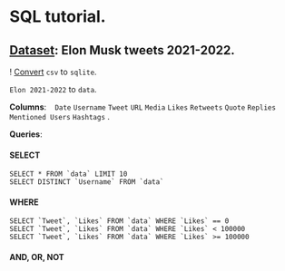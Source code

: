 # SQL tutorial.
## [Dataset](https://www.kaggle.com/datasets/hisanai/elon-musk-tweets-5-years?select=Elon+2021-2022.csv): Elon Musk tweets 2021-2022.

! [Convert](https://www.rebasedata.com/convert-csv-to-sqlite-online) `csv` to `sqlite`.

`Elon 2021-2022` to `data`.

__Columns__:
  ` `
  `Date`
  `Username`
  `Tweet`
  `URL`
  `Media`
  `Likes`
  `Retweets`
  `Quote`
  `Replies`
  `Mentioned Users`
  `Hashtags`
.

__Queries__:

#### SELECT
    SELECT * FROM `data` LIMIT 10
    SELECT DISTINCT `Username` FROM `data`

#### WHERE
    SELECT `Tweet`, `Likes` FROM `data` WHERE `Likes` == 0
    SELECT `Tweet`, `Likes` FROM `data` WHERE `Likes` < 100000
    SELECT `Tweet`, `Likes` FROM `data` WHERE `Likes` >= 100000

#### AND, OR, NOT
    
    
